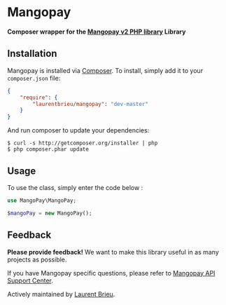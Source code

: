 # Mangopay

**Composer wrapper for the [Mangopay v2 PHP library](https://github.com/MangoPay/mangopay2-php-sdk) Library**

## Installation

Mangopay is installed via [Composer](http://getcomposer.org/). To install, simply add it
to your `composer.json` file:

```json
{
    "require": {
        "laurentbrieu/mangopay": "dev-master"
    }
}
```

And run composer to update your dependencies:

    $ curl -s http://getcomposer.org/installer | php
    $ php composer.phar update

## Usage

To use the class, simply enter the code below : 

```php
use MangoPay\MangoPay;

$mangoPay = new MangoPay();
```

## Feedback

**Please provide feedback!** We want to make this library useful in as many projects as possible.

If you have Mangopay specific questions, please refer to [Mangopay API Support Center](https://mangopay.desk.com/).

Actively maintained by [Laurent Brieu](https://github.com/LaurentBrieu).
